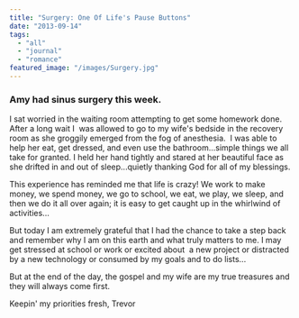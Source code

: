 ```yaml
---
title: "Surgery: One Of Life's Pause Buttons"
date: "2013-09-14"
tags:
  - "all"
  - "journal"
  - "romance"
featured_image: "/images/Surgery.jpg"
---
```


### Amy had sinus surgery this week.

I sat worried in the waiting room attempting to get some homework done. After a long wait I  was allowed to go to my wife's bedside in the recovery room as she groggily emerged from the fog of anesthesia.  I was able to help her eat, get dressed, and even use the bathroom...simple things we all take for granted. I held her hand tightly and stared at her beautiful face as she drifted in and out of sleep...quietly thanking God for all of my blessings.

This experience has reminded me that life is crazy! We work to make money, we spend money, we go to school, we eat, we play, we sleep, and then we do it all over again; it is easy to get caught up in the whirlwind of activities...

But today I am extremely grateful that I had the chance to take a step back and remember why I am on this earth and what truly matters to me. I may get stressed at school or work or excited about  a new project or distracted by a new technology or consumed by my goals and to do lists...

But at the end of the day, the gospel and my wife are my true treasures and they will always come first.

Keepin' my priorities fresh, Trevor
